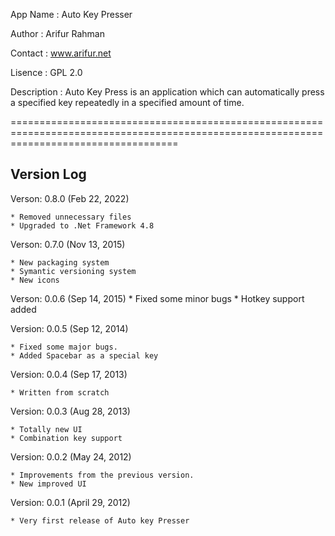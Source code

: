 App Name 		: Auto Key Presser 

Author 			: Arifur Rahman 

Contact 		: www.arifur.net 

Lisence 		: GPL 2.0 

Description 	: Auto Key Press is an application which can automatically press a specified key repeatedly in a specified amount of time. 

=========================================================================================================================================


Version Log
----------------------------------------------------

Verson:		0.8.0 (Feb 22, 2022)

	* Removed unnecessary files
	* Upgraded to .Net Framework 4.8

Verson:		0.7.0 (Nov 13, 2015)

	* New packaging system
	* Symantic versioning system
	* New icons

Verson:		0.0.6 (Sep 14, 2015)
	* Fixed some minor bugs
	* Hotkey support added

Version:	0.0.5 (Sep 12, 2014)

	* Fixed some major bugs.
	* Added Spacebar as a special key
 
Version:	0.0.4 (Sep 17, 2013)

	* Written from scratch

Version:	0.0.3 (Aug 28, 2013)
	
	* Totally new UI
	* Combination key support


Version:	0.0.2 (May 24, 2012)

	* Improvements from the previous version.
	* New improved UI


Version:	0.0.1 (April 29, 2012)

	* Very first release of Auto key Presser
